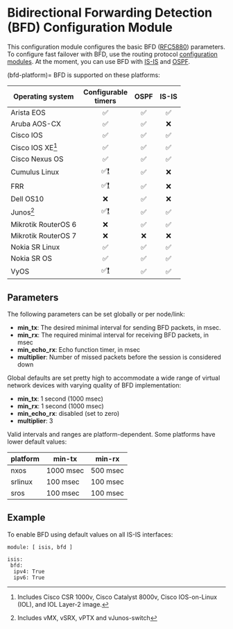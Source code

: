 # Bidirectional Forwarding Detection (BFD) Configuration Module

This configuration module configures the basic BFD ([RFC5880](https://datatracker.ietf.org/doc/html/rfc5880)) parameters. To configure fast failover with BFD, use the routing protocol [configuration modules](../module-reference.md). At the moment, you can use BFD with [IS-IS](isis.md) and [OSPF](ospf.md).

(bfd-platform)=
BFD is supported on these platforms:

| Operating system      | Configurable<br>timers | OSPF | IS-IS |
| --------------------- | :-: | :-: | :-: |
| Arista EOS            | ✅  | ✅  | ✅  |
| Aruba AOS-CX          | ✅  | ✅  |  ❌  |
| Cisco IOS             | ✅  | ✅  | ✅  |
| Cisco IOS XE[^18v]    | ✅  | ✅  | ✅  |
| Cisco Nexus OS        | ✅  | ✅  | ✅  |
| Cumulus Linux         | ✅[❗](caveats-frr) | ✅  |  ❌  |
| FRR                   | ✅[❗](caveats-frr) | ✅  |  ❌  |
| Dell OS10             |  ❌  | ✅  |  ❌  |
| Junos[^Junos]         | ✅[❗](caveats-junos) | ✅  | ✅  |
| Mikrotik RouterOS 6   |  ❌  | ✅  | ✅  |
| Mikrotik RouterOS 7   |  ❌  |  ❌  |  ❌  |
| Nokia SR Linux        | ✅  | ✅  | ✅  |
| Nokia SR OS           | ✅  | ✅  | ✅  |
| VyOS                  | ✅[❗](caveats-vyos) | ✅  | ✅  |

[^18v]: Includes Cisco CSR 1000v, Cisco Catalyst 8000v, Cisco IOS-on-Linux (IOL), and IOL Layer-2 image.

[^Junos]: Includes vMX, vSRX, vPTX and vJunos-switch

## Parameters

The following parameters can be set globally or per node/link:

* **min_tx**: The desired minimal interval for sending BFD packets, in msec.
* **min_rx**: The required minimal interval for receiving BFD packets, in msec
* **min_echo_rx**: Echo function timer, in msec
* **multiplier**: Number of missed packets before the session is considered down

Global defaults are set pretty high to accommodate a wide range of virtual network devices with varying quality of BFD implementation:

* **min_tx**: 1 second (1000 msec)
* **min_rx**: 1 second (1000 msec)
* **min_echo_rx**: disabled (set to zero)
* **multiplier**: 3

Valid intervals and ranges are platform-dependent. Some platforms have lower default values:

| platform | min-tx    | min-rx   |
|----------|-----------|----------|
| nxos     | 1000 msec | 500 msec |
| srlinux  | 100 msec  | 100 msec |
| sros     | 100 msec  | 100 msec |

## Example

To enable BFD using default values on all IS-IS interfaces:

```
module: [ isis, bfd ]

isis:
 bfd:
  ipv4: True
  ipv6: True
```
